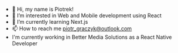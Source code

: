 - 👋 Hi, my name is Piotrek!
- 👀 I’m interested in Web and  Mobile development using React
- 🌱 I’m currently learning Next.js
- 📫 How to reach me piotr_graczyk@outlook.com
- I'm currently working in Better Media Solutions as a React Native Developer

<!---
Goldlightdrake/Goldlightdrake is a ✨ special ✨ repository because its `README.md` (this file) appears on your GitHub profile.
You can click the Preview link to take a look at your changes.
--->
